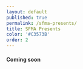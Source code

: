 ```yaml
---
layout: default
published: true
permalink: /sfma-presents/
title: SFMA Presents
color: '#C3573B'
order: 2
---
```


#### Coming soon

<!-- {% for n in site.sfmapresents  reversed %}
<article>
  <h4> {{ n.title }} </h4>
  <date>{{ n.date | date: '%B %d, %Y' }}</date>
  {{ n.content }}
</article>
{% endfor %}
 -->